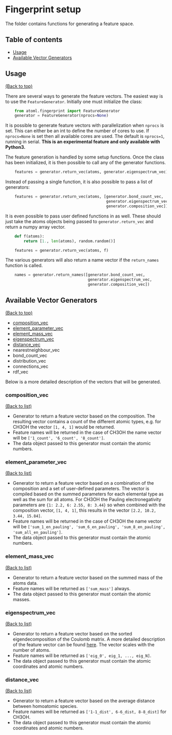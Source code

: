 # Fingerprint setup

The folder contains functions for generating a feature space.

## Table of contents

-   [Usage](#usage)
-   [Available Vector Generators](#available-vector-generators)

## Usage

[(Back to top)](#table-of-contents)

There are several ways to generate the feature vectors. The easiest way is to use the `FeatureGenerator`. Initially one must initialize the class:

```python
    from atoml.fingerprint import FeatureGenerator
    generator = FeatureGenerator(nprocs=None)
```

It is possible to generate feature vectors with parallelization when `nprocs` is set. This can either be an int to define the number of cores to use. If `nprocs=None` is set then all available cores are used. The default is `nprocs=1`, running in serial. **This is an experimental feature and only available with Python3.**

The feature generation is handled by some setup functions. Once the class has been initialized, it is then possible to call any of the generator functions.

```python
    features = generator.return_vec(atoms, generator.eigenspectrum_vec)
```

Instead of passing a single function, it is also possible to pass a list of generators:

```python
    features = generator.return_vec(atoms, [generator.bond_count_vec,
                                            generator.eigenspectrum_vec,
                                            generator.composition_vec])
```

It is even possible to pass user defined functions in as well. These should just take the atoms objects being passed to `generator.return_vec` and return a numpy array vector.

```python
    def f(atoms):
        return [1., len(atoms), random.random()]

    features = generator.return_vec(atoms, f)
```

The various generators will also return a name vector if the `return_names` function is called.

```python
    names = generator.return_names([generator.bond_count_vec,
                                    generator.eigenspectrum_vec,
                                    generator.composition_vec])
```

## Available Vector Generators

[(Back to top)](#table-of-contents)

-   [composition_vec](#composition_vec)
-   [element_parameter_vec](#element_parameter_vec)
-   [element_mass_vec](#element_mass_vec)
-   [eigenspectrum_vec](#eigenspectrum_vec)
-   [distance_vec](#distance_vec)
-   nearestneighbour_vec
-   bond_count_vec
-   distribution_vec
-   connections_vec
-   rdf_vec

Below is a more detailed description of the vectors that will be generated.

### composition_vec

[(Back to list)](#available-vector-generators)

-   Generator to return a feature vector based on the composition. The resulting vector contains a count of the different atomic types, e.g. for CH3OH the vector `[1, 4, 1]` would be returned.
-   Feature names will be returned in the case of CH3OH the name vector will be `['1_count', '6_count', '8_count']`.
-   The data object passed to this generator must contain the atomic numbers.

### element_parameter_vec

[(Back to list)](#available-vector-generators)

-   Generator to return a feature vector based on a combination of the composition and a set of user-defined parameters. The vector is compiled based on the summed parameters for each elemental type as well as the sum for all atoms. For CH3OH the Pauling electronegativity parameters are `{1: 2.2, 6: 2.55, 8: 3.44}` so when combined with the composition vector, `[1, 4, 1]`, this results in the vector `[2.2, 10.2, 3.44, 15.84]`.
-   Feature names will be returned in the case of CH3OH the name vector will be `['sum_1_en_pauling', 'sum_6_en_pauling', 'sum_8_en_pauling', 'sum_all_en_pauling']`.
-   The data object passed to this generator must contain the atomic numbers.

### element_mass_vec

[(Back to list)](#available-vector-generators)

-   Generator to return a feature vector based on the summed mass of the atoms data.
-   Feature names will be returned as `['sum_mass']` always.
-   The data object passed to this generator must contain the atomic masses.

### eigenspectrum_vec

[(Back to list)](#available-vector-generators)

-   Generator to return a feature vector based on the sorted eigendecomposition of the Coulomb matrix. A more detailed description of the feature vector can be found [here](https://doi.org/10.1103/PhysRevLett.108.058301). The vector scales with the number of atoms.
-   Feature names will be returned as `['eig_0', eig_1, ..., eig_N]`.
-   The data object passed to this generator must contain the atomic coordinates and atomic numbers.

### distance_vec

[(Back to list)](#available-vector-generators)

-   Generator to return a feature vector based on the average distance between homoatomic species.
-   Feature names will be returned as `['1-1_dist', 6-6_dist, 8-8_dist]` for CH3OH.
-   The data object passed to this generator must contain the atomic coordinates and atomic numbers.
